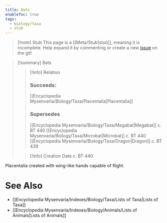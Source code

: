 ```yaml
---
title: Bats
enableToc: true
tags:
  - biology/taxa
  - stub
---
```


> [!note] Stub
> This page is a [[Meta/Stub|stub]], meaning it is incomplete. Help expand it by commenting or create a new [issue](https://github.com/RagtimeGal/quartz--encyclopedia-mysenvaria/issues/new/choose) on the git!


> [!summary] Bats
> > [!info] Relation
> > ### Succeeds:
> > [[Encyclopedia Mysenvaria/Biology/Taxa/Placentalia|Placentalia]]
> > ### Supersedes 
> > [[Encyclopedia Mysenvaria/Biology/Taxa/Megabat|Megabat]] c. BT 440
> > [[Encyclopedia Mysenvaria/Biology/Taxa/Microbat|Microbat]] c. BT 440
> > [[Encyclopedia Mysenvaria/Biology/Taxa/Dragon|Dragon]] c. BT 439
>
> > [!info] Creation Date
> > c. BT 440

Placentalia created with wing-like hands capable of flight.

# See Also
- [[Encyclopedia Mysenvaria/Indexes/Biology/Taxa/Lists of Taxa|Lists of Taxa]]
- [[Encyclopedia Mysenvaria/Indexes/Biology/Animals/Lists of Animals|Lists of Animals]]
